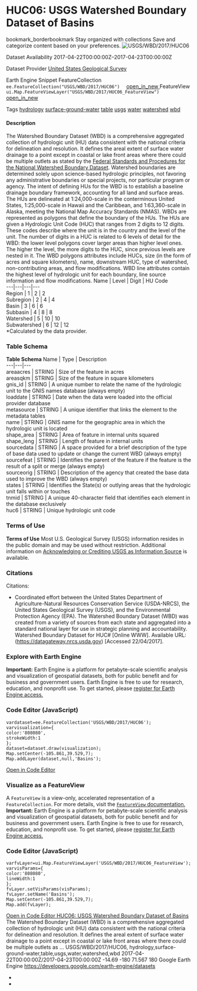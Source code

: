  
#  HUC06: USGS Watershed Boundary Dataset of Basins 
bookmark_borderbookmark Stay organized with collections  Save and categorize content based on your preferences. 
![USGS/WBD/2017/HUC06](https://developers.google.com/earth-engine/datasets/images/USGS/USGS_WBD_2017_HUC06_sample.png) 

Dataset Availability
    2017-04-22T00:00:00Z–2017-04-23T00:00:00Z 

Dataset Provider
     [ United States Geological Survey ](https://nhd.usgs.gov/wbd.html) 

Earth Engine Snippet
     FeatureCollection `    ee.FeatureCollection("USGS/WBD/2017/HUC06")   ` [ open_in_new ](https://code.earthengine.google.com/?scriptPath=Examples:Datasets/USGS/USGS_WBD_2017_HUC06)      FeatureView  `    ui.Map.FeatureViewLayer("USGS/WBD/2017/HUC06_FeatureView")   ` [ open_in_new ](https://code.earthengine.google.com/?scriptPath=Examples:Datasets/USGS/USGS_WBD_2017_HUC06_FeatureView) 

Tags
     [hydrology](https://developers.google.com/earth-engine/datasets/tags/hydrology) [surface-ground-water](https://developers.google.com/earth-engine/datasets/tags/surface-ground-water) [table](https://developers.google.com/earth-engine/datasets/tags/table) [usgs](https://developers.google.com/earth-engine/datasets/tags/usgs) [water](https://developers.google.com/earth-engine/datasets/tags/water) [watershed](https://developers.google.com/earth-engine/datasets/tags/watershed) [wbd](https://developers.google.com/earth-engine/datasets/tags/wbd)
#### Description
The Watershed Boundary Dataset (WBD) is a comprehensive aggregated collection of hydrologic unit (HU) data consistent with the national criteria for delineation and resolution. It defines the areal extent of surface water drainage to a point except in coastal or lake front areas where there could be multiple outlets as stated by the [Federal Standards and Procedures for the National Watershed Boundary Dataset](https://pubs.usgs.gov/tm/11/a3). Watershed boundaries are determined solely upon science-based hydrologic principles, not favoring any administrative boundaries or special projects, nor particular program or agency. The intent of defining HUs for the WBD is to establish a baseline drainage boundary framework, accounting for all land and surface areas.
The HUs are delineated at 1:24,000-scale in the conterminous United States, 1:25,000-scale in Hawaii and the Caribbean, and 1:63,360-scale in Alaska, meeting the National Map Accuracy Standards (NMAS). WBDs are represented as polygons that define the boundary of the HUs. The HUs are given a Hydrologic Unit Code (HUC) that ranges from 2 digits to 12 digits. These codes describe where the unit is in the country and the level of the unit. The number of digits in a HUC is related to 6 levels of detail for the WBD: the lower level polygons cover larger areas than higher level ones. The higher the level, the more digits to the HUC, since previous levels are nested in it.
The WBD polygons attributes include HUCs, size (in the form of acres and square kilometers), name, downstream HUC, type of watershed, non-contributing areas, and flow modifications. WBD line attributes contain the highest level of hydrologic unit for each boundary, line source information and flow modifications.
Name | Level | Digit | HU Code  
---|---|---|---  
Region | 1 | 2 | 2  
Subregion | 2 | 4 | 4  
Basin | 3 | 6 | 6  
Subbasin | 4 | 8 | 8  
Watershed | 5 | 10 | 10  
Subwatershed | 6 | 12 | 12  
*Calculated by the data provider.
### Table Schema
**Table Schema**
Name | Type | Description  
---|---|---  
areaacres | STRING | Size of the feature in acres  
areasqkm | STRING | Size of the feature in square kilometers  
gnis_id | STRING | A unique number to relate the name of the hydrologic unit to the GNIS names database (always empty)  
loaddate | STRING | Date when the data were loaded into the official provider database  
metasource | STRING | A unique identifier that links the element to the metadata tables  
name | STRING | GNIS name for the geographic area in which the hydrologic unit is located  
shape_area | STRING | Area of feature in internal units squared  
shape_leng | STRING | Length of feature in internal units  
sourcedata | STRING | A space provided for a brief description of the type of base data used to update or change the current WBD (always empty)  
sourcefeat | STRING | Identifies the parent of the feature if the feature is the result of a split or merge (always empty)  
sourceorig | STRING | Description of the agency that created the base data used to improve the WBD (always empty)  
states | STRING | Identifies the State(s) or outlying areas that the hydrologic unit falls within or touches  
tnmid | STRING | A unique 40-character field that identifies each element in the database exclusively  
huc6 | STRING | Unique hydrologic unit code  
### Terms of Use
**Terms of Use**
Most U.S. Geological Survey (USGS) information resides in the public domain and may be used without restriction. Additional information on [Acknowledging or Crediting USGS as Information Source](https://www.usgs.gov/information-policies-and-instructions/crediting-usgs) is available.
### Citations
Citations:
  * Coordinated effort between the United States Department of Agriculture-Natural Resources Conservation Service (USDA-NRCS), the United States Geological Survey (USGS), and the Environmental Protection Agency (EPA). The Watershed Boundary Dataset (WBD) was created from a variety of sources from each state and aggregated into a standard national layer for use in strategic planning and accountability. Watershed Boundary Dataset for HUC# [Online WWW]. Available URL: (https://datagateway.nrcs.usda.gov) [Accessed 22/04/2017].


### Explore with Earth Engine
**Important:** Earth Engine is a platform for petabyte-scale scientific analysis and visualization of geospatial datasets, both for public benefit and for business and government users. Earth Engine is free to use for research, education, and nonprofit use. To get started, please [register for Earth Engine access.](https://console.cloud.google.com/earth-engine)
### Code Editor (JavaScript)
```
vardataset=ee.FeatureCollection('USGS/WBD/2017/HUC06');
varvisualization={
color:'808080',
strokeWidth:1
};
dataset=dataset.draw(visualization);
Map.setCenter(-105.861,39.529,7);
Map.addLayer(dataset,null,'Basins');
```
[ Open in Code Editor ](https://code.earthengine.google.com/?scriptPath=Examples:Datasets/USGS/USGS_WBD_2017_HUC06)
### Visualize as a FeatureView
A `FeatureView` is a view-only, accelerated representation of a `FeatureCollection`. For more details, visit the [ `FeatureView` documentation. ](https://developers.google.com/earth-engine/guides/featureview_overview)
**Important:** Earth Engine is a platform for petabyte-scale scientific analysis and visualization of geospatial datasets, both for public benefit and for business and government users. Earth Engine is free to use for research, education, and nonprofit use. To get started, please [register for Earth Engine access.](https://console.cloud.google.com/earth-engine)
### Code Editor (JavaScript)
```
varfvLayer=ui.Map.FeatureViewLayer('USGS/WBD/2017/HUC06_FeatureView');
varvisParams={
color:'808080',
lineWidth:1
};
fvLayer.setVisParams(visParams);
fvLayer.setName('Basins');
Map.setCenter(-105.861,39.529,7);
Map.add(fvLayer);
```
[ Open in Code Editor ](https://code.earthengine.google.com/?scriptPath=Examples:Datasets/USGS/USGS_WBD_2017_HUC06_FeatureView)
[ HUC06: USGS Watershed Boundary Dataset of Basins ](https://developers.google.com/earth-engine/datasets/catalog/USGS_WBD_2017_HUC06)
The Watershed Boundary Dataset (WBD) is a comprehensive aggregated collection of hydrologic unit (HU) data consistent with the national criteria for delineation and resolution. It defines the areal extent of surface water drainage to a point except in coastal or lake front areas where there could be multiple outlets as …
USGS/WBD/2017/HUC06, hydrology,surface-ground-water,table,usgs,water,watershed,wbd 
2017-04-22T00:00:00Z/2017-04-23T00:00:00Z
-14.69 -180 71.567 180 
Google Earth Engine
https://developers.google.com/earth-engine/datasets
  * [ ](https://doi.org/https://nhd.usgs.gov/wbd.html)
  * [ ](https://doi.org/https://developers.google.com/earth-engine/datasets/catalog/USGS_WBD_2017_HUC06)



